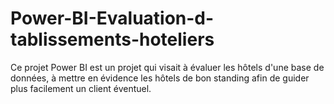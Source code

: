 # Power-BI-Evaluation-d-tablissements-hoteliers
Ce projet Power BI est un projet qui visait à évaluer les hôtels d'une base de données, à mettre en évidence les hôtels de bon standing afin de guider plus facilement un client éventuel.
